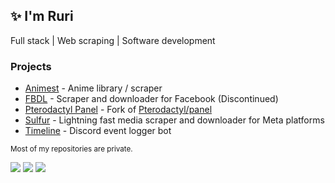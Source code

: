 ## ✨ I'm Ruri

Full stack | Web scraping | Software development

### Projects

- [Animest](https://github.com/RuriYS/Animest) - Anime library / scraper
- [FBDL](https://github.com/RuriYS/FBDL) - Scraper and downloader for Facebook (Discontinued)
- [Pterodactyl Panel](https://github.com/RuriYS/panel) - Fork of [Pterodactyl/panel](https://github.com/pterodactyl/panel)
- [Sulfur](https://github.com/RuriYS/Sulfur) - Lightning fast media scraper and downloader for Meta platforms
- [Timeline](https://github.com/RuriYS/Timeline) - Discord event logger bot

<sub>Most of my repositories are private.</sub>

![](https://skillicons.dev/icons?i=c,cs,css,java,js,ts,html,kotlin,php,py)
![](https://skillicons.dev/icons?i=mysql,redis,docker,gcp,laravel)
![](https://skillicons.dev/icons?i=arch,debian,ubuntu,windows)
